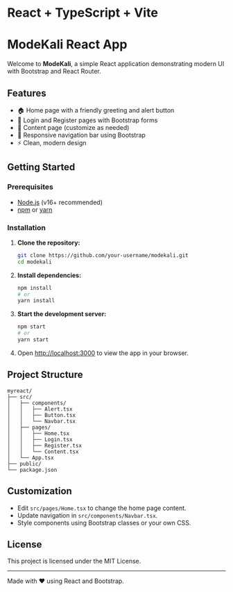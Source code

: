 # React + TypeScript + Vite

# ModeKali React App

Welcome to **ModeKali**, a simple React application demonstrating modern UI with Bootstrap and React Router.

## Features

- 🏠 Home page with a friendly greeting and alert button
- 🔐 Login and Register pages with Bootstrap forms
- 📄 Content page (customize as needed)
- 🚀 Responsive navigation bar using Bootstrap
- ⚡ Clean, modern design

## Getting Started

### Prerequisites

- [Node.js](https://nodejs.org/) (v16+ recommended)
- [npm](https://www.npmjs.com/) or [yarn](https://yarnpkg.com/)

### Installation

1. **Clone the repository:**
   ```bash
   git clone https://github.com/your-username/modekali.git
   cd modekali
   ```

2. **Install dependencies:**
   ```bash
   npm install
   # or
   yarn install
   ```

3. **Start the development server:**
   ```bash
   npm start
   # or
   yarn start
   ```

4. Open [http://localhost:3000](http://localhost:3000) to view the app in your browser.

## Project Structure

```
myreact/
├── src/
│   ├── components/
│   │   ├── Alert.tsx
│   │   ├── Button.tsx
│   │   └── Navbar.tsx
│   ├── pages/
│   │   ├── Home.tsx
│   │   ├── Login.tsx
│   │   ├── Register.tsx
│   │   └── Content.tsx
│   └── App.tsx
├── public/
└── package.json
```

## Customization

- Edit `src/pages/Home.tsx` to change the home page content.
- Update navigation in `src/components/Navbar.tsx`.
- Style components using Bootstrap classes or your own CSS.

## License

This project is licensed under the MIT License.

---

Made with ❤️ using React and Bootstrap.

